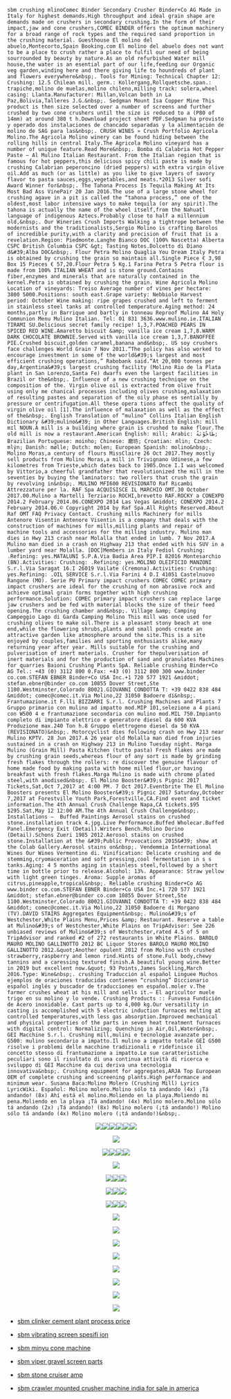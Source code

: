 
```
sbm crushing mlinoComec Binder Secondary Crusher Binder+Co AG Made in Italy for highest demands.High throughput and ideal grain shape are demands made on crushers in secondary crushing.In the form of their impact,jaw and cone crushers,COMEC BINDER offers the optimum machinery for a broad range of rock types and the required sand proportion in the crushing material. Guesthouse El molino del abuelo,Montecorto,Spain Booking.com El molino del abuelo does not want to be a place to crush rather a place to fulfil our need of being sourrounded by beauty by nature.As an old refurbished Water mill house,the water is an esential part of our life,feeding our Organic veg garden,winding here and there giving life to houndreds of plant and flowers everywhere&nbsp;. Tools for Mining: Technical Chapter 12: Crushing: 12.5 Chilean mill. germ.: Kollergang,Rollquetsche.span.: trapiche,molino de muelas,molino chileno,milling track: solera,wheel casing: Llanta.Manufacturer: Millan,Volcan both in La Paz,Bolivia,Talleres J.G.&nbsp;. Sedgman Mount Isa Copper Mine This product is then size selected over a number of screens and further crushed by two cone crushers until the size is reduced to a (P80 of 14mm) at around 380 t h.Download project sheet PDF.Sedgman ha provisto y operado dos instalaciones de chancado separadas y la alimentación de molino de SAG para las&nbsp;. CRUSH WINES » Crush Portfolio Agricola Molino.The Agricola Molino winery can be found hiding between the rolling hills in central Italy.The Agricola Molino vineyard has a number of unique feature.Read More&nbsp;. Bomba di Calabria Hot Pepper Paste — Al Mulino Italian Restaurant. From the Italian region that is famous for hot peppers,this delicious spicy chili paste is made by crushing Calabrian peperoncino (dried peppers) with extra virgin olive oil.Add as much (or as little) as you like to give layers of savory flavor to pasta sauces,eggs,vegetables,and meats.*2013 Silver sofi Award Winner for&nbsp;. The Tahona Process Is Tequila Making At Its Most Bad Ass VinePair 20 Jan 2016.The use of a large stone wheel for crushing agave in a pit is called the “tahona process,” one of the oldest,most labor intensive ways to make tequila (or any spirit).The tahona is actually the name of the wheel itself,from the Nahuatl language of indigenous Aztecs.Probably close to half a millennium old,&nbsp;. Our Wineries Crush Imports Walking a tightrope between the modernists and the traditionalists,Sergio Molino is crafting Barolos of incredible purity,with a clarity and precision of fruit that is a revelation.Region: Piedmonte.Langhe Bianco DOC (100% Nascetta) Alberta CSPC British Columbia CSPC &gt; Tasting Notes.Dolcetto di Diano d&#39;Alba DOC&nbsp;. Flour Petra Molino Quaglia You Dream Italy Petra is obtained by crushing the grain so maintain all.Single Piece € 3,98 Box 15 Pieces € 57,20.Flour Petra 5 Kg.1 Farina Petra 5 Petra flour is made from 100% ITALIAN WHEAT and is stone ground.Contains fiber,enzymes and minerals that are naturally contained in the kernel.Petra is obtained by crushing the grain. Wine Agricola Molino Location of vineyards: Treiso Average number of vines per hectare: 3800 5000.Positions: south east.Grape variety: Nebbiolo Harvest period: October Wine making: ripe grapes crushed and left to ferment in stainless steel tanks at controlled temperature.Aging method: 24 months,partly in Barrique and bartly in tonneau Reproof Mulino A4 Holy Communion Menu Mulino Italian. Tel: 01 831 3636.www.mulino.ie.ITALIAN TIRAMI SU.Delicious secret family recipe! 1,3,7.POACHED PEARS IN SPICED RED WINE.Amaretto biscuit &amp; vanilla ice cream 1,7,8.WARM DARK CHOCOLATE BROWNIE.Served with vanilla ice cream 1,3,7.BANOFFEE PIE.Crushed biscuit,golden caramel,banana and&nbsp;. US soy crushers face challenges World Grain 7 Nov 2011.“The policy has also worked to encourage investment in some of the world&#39;s largest and most efficient crushing operations,” Rabobank said.“At 20,000 tonnes per day,Argentina&#39;s largest crushing facility (Molino Rio de la Plata plant in San Lorenzo,Santa Fe) dwarfs even the largest facilities in Brazil or the&nbsp;. Influence of a new crushing technique on the composition of the. Virgin olive oil is extracted from olive fruit using only me chanical processes including olives crushing,malaxation of resulting pastes and separation of the oily phase es sentially by pressure or centrifugation.All these opera tions affect the quality of virgin olive oil [1].The influence of malaxation as well as the effect of the&nbsp;. English Translation of “mulino” Collins Italian English Dictionary &#39;mulino&#39; in Other Languages.British English: mill mɪl NOUN.A mill is a building where grain is crushed to make flour.The old mill is now a restaurant.American English: mill; Arabic: طَاحُوُنَةٌ; Brazilian Portuguese: moinho; Chinese: 磨坊; Croatian: mlin; Czech: mlýn; Danish: mølle; Dutch: molen; European Spanish: molino&nbsp;. Molino Moras,a century of flours MissClaire 26 Oct 2017.They mostly sell products from Molino Moras,a mill in Trivignano Udinese,a few kilometres from Trieste,which dates back to 1905.Once I.I was welcomed by Vittorio,a cheerful grandfather that revolutionized the mill in the seventies by buying the laminators: two rollers that crush the grain by revolving in&nbsp;. MULINO MFI600 REVISIONATO Raf Ricambi Attrezzature per la. RAF Spa ACQUISISCE IL MARCHIO OMT.30 October 2017.00.Mulino a Martelli Terziario ROCHI,brevetto RAF.ROCKY a CONEXPO 2014.2 February 2014.06.CONEXPO 2014 Las Vegas &middot; CONEXPO 2014.2 February 2014.06.© Copyright 2014 by Raf Spa.All Rights Reserved.About Raf OMT FAQ Privacy Contact. Crushing mills Machinery for mills Antenore Visentin Antenore Visentin is a company that deals with the construction of machines for mills,milling plants and repair of machine tools and accessories for the milling industry. Mulino man dies in Hwy 213 crash near Molalla that ended in lumb. 7 Nov 2017.A Mulino man died in a crash on Highway 213 that ended with his SUV in a lumber yard near Molalla. ‎[DOC]‎Members in Italy Fediol Crushing: .Refining: yes.MATALUNI S.P.A.Via Badia Area PIP.I 82016 Montesarchio (BN).Activities: Crushing: .Refining: yes.MOLINO OLEIFICIO MANZONI S.r.l.Via Saragat 16.I 26019 Vailate (Cremona).Activities: Crushing: yes.Refining: .OIL SERVICE S.r.l.Via Farini 4 D.I 41051 Castelnuovo Rangone (MO). Serie PU Primary impact crushers COMEC COMEC primary impact crushers are ideal for the crushing of non abrasive rock and achieve optimal grain forms together with high crushing performance.Solution: COMEC primary impact crushers can replace large jaw crushers and be fed with material blocks the size of their feed opening.The crushing chamber and&nbsp;. Village &amp; Camping Campeggio Lago di Garda Camping Molino This mill was once used for crushing olives to make oil.There is a pleasant stony beach at one end,while the flowering shrubs,plants and small ponds create an attractive garden like atmosphere around the site.This is a site enjoyed by couples,families and sporting enthusiasts alike,many returning year after year. Mills suitable for the crushing and pulverisation of inert materials. Crusher for thepulverisation of inert materials and for the production of sand and granulates Machines for quarries Baioni Crushing Plants SpA. Reliable crushing Binder+Co AG Tel.: +43 (0) 3112 800 0.Fax: +43 (0) 3112 800 300 www.binder co.com.STEFAN EBNER Binder+Co USA Inc.+1 720 577 1921 &middot; stefan.ebner@binder co.com 10855 Dover Street,Ste 1100.Westminster,Colorado 80021.GIOVANNI CONDOTTA T: +39 0422 838 484 &middot; comec@comec.it.Via Molino,22 31050 Badoere di&nbsp;. Frantumazione.it F.lli BIZZARRI S.r.l. Crushing Machines and Plants 7 Gruppo primario con mulino ad impatto mod.MIP 101,selezione a 4 piani con W500 4 e frantumazione secondaria con mulino mod.MIL 750.Impianto completo di impianto elettrico e generatore diesel da 600 KVA Produzione max.240 Ton h.8 Gruppo elettrogeno diesel da 50 KVA (REVISIONATO)&nbsp;. Motorcyclist dies following crash on Hwy 213 near Mulino KPTV. 28 Jun 2017.A 26 year old Molalla man died from injuries sustained in a crash on Highway 213 in Mulino Tuesday night. Marga Mulino (Grain Mill) Pasta Kitchen (tutto pasta) Fresh flakes are made by crushing grain seeds,whereas flour of any sort is made by grinding fresh flakes through the rollers: re discover the genuine flavour of home made food by making pasta with home milled flour,or having breakfast with fresh flakes.Marga Mulino is made with chrome plated steel,with anodised&nbsp;. El Molino Booster&#39;s Pignic 2017 Tickets,Sat,Oct 7,2017 at 4:00 PM. 7 Oct 2017.Eventbrite The El Molino Boosters presents El Molino Booster&#39;s Pignic 2017 Saturday,October 7,2017 at Forestville Youth Park,Forestville,CA.Find event and ticket information.The 4th Annual Crush Challenge Napa,CA tickets.$95 $295.Sat,May 12 12:00 AM.The 4th Annual Crush Challenge&nbsp;. Installations —  Buffed Paintings Aerosol stains on crushed stone.installation track 4.jpg.Live Performance.Buffed Wholecar.Buffed Panel.Emergency Exit (Detail).Writers Bench.Molino Dorino (Detail).Schons Zueri 1985 2012.Aerosol stains on crushed stone.Installation at the &#39;Public Provocations 2015&#39; show at the Colab Gallery.Aerosol stains on&nbsp;. Vendemmia International Wines Our Wines Vermentino di. Vinification: Delicate crushing and de stemming,cryomaceration and soft pressing,cool fermentation in s s tanks.Aging: 4 5 months aging in stainless steel,followed by a short time in bottle prior to release.Alcohol: 13%. Appearance: Straw yellow with light green tinges. Aroma: Supple aromas of citrus,pineapple,tropical&nbsp;. Reliable crushing Binder+Co AG www.binder co.com.STEFAN EBNER Binder+Co USA Inc.+1 720 577 1921 &middot; stefan.ebner@binder co.com 10855 Dover Street,Ste 1100.Westminster,Colorado 80021.GIOVANNI CONDOTTA T: +39 0422 838 484 &middot; comec@comec.it.Via Molino,22 31050 Badoere di Morgano (TV).DAVID STAIRS Aggregates Equipment&nbsp;. Mulino&#39;s of Westchester,White Plains Menu,Prices &amp; Restaurant. Reserve a table at Mulino&#39;s of Westchester,White Plains on TripAdvisor: See 226 unbiased reviews of Mulino&#39;s of Westchester,rated 4.5 of 5 on TripAdvisor and ranked #2 of 272 restaurants in White Plains. BAROLO MAURO MOLINO GALLINOTTO 2012 BC Liquor Stores BAROLO MAURO MOLINO GALLINOTTO 2012.&quot;Another opulent 2012 from Molino with crushed strawberry,raspberry and lemon rind.Hints of stone.Full body,chewy tannins and a caressing textured finish.A beautiful young wine.Better in 2019 but excellent now.&quot; 93 Points,James Suckling,March 2016.Type: Wine&nbsp;. crushing Traducción al español Linguee Muchos ejemplos de oraciones traducidas contienen “crushing” Diccionario español inglés y buscador de traducciones en español.moler v.The farmer crushes wheat at his mill and sells it.— El agricultor muele trigo en su molino y lo vende. Crushing Products :: Funvesa Fundición de Acero inoxidable. Cast parts up to 4,000 kg.Our versatility in casting is accomplished with 5 electric induction furnaces melting at controlled temperatures,with less gas absorption.Improved mechanical and physical properties of the parts in seven heat treatment furnaces with digital control: Normalizing; Quenching in Air,Oil,Water&nbsp;. GEI Macchine S.r.l. Crushing mill,mulini e tecnologie avanzate per. G500: mulino secondario a impatto.Il mulino a impatto totale GEI G500 risolve i problemi delle macchine tradizionali e ridefinisce il concetto stesso di frantumazione a impatto.Le sue caratteristiche peculiari sono il risultato di una continua attività di ricerca e sviluppo di GEI Macchine da cui deriva una tecnologia innovativa&nbsp;. Crushing equipment for aggregates,ARJA Top European OEM of complete crushing and screening plants.High performance and minimum wear. Susana Baca:Molino Molero (Crushing Mill) Lyrics LyricWiki. Español: Molino molero.Molino sólo tá andando (4x) ¡Tá andando! (8x) Ahí está el molino.Moliendo en la playa.Moliendo mi pena.Moliendo en la playa ¡Tá andando! (4x) Molino molero.Molino sólo tá andando (2x) ¡Tá andando! (8x) Molino molero (¡tá andando!) Molino sólo tá andando (4x) Molino molero (¡tá andando!)&nbsp;. 
```

<div align="center">
  
<a rel="nofollow" href="https://m.shibang-china.com?f=github&k=sbm+crushing+mlino"><img src="https://static.shibang-china.com/en/l.png"></a><img src="https://static.shibang-china.com/en/hw.png"><a rel="nofollow" href="https://m.shibang-china.com/product/?f=github&k=sbm+crushing+mlino"><img src="https://static.shibang-china.com/en/p.png"></a><a rel="nofollow" href="https://m.shibang-china.com/cases/?f=github&k=sbm+crushing+mlino"><img src="https://static.shibang-china.com/en/c.png"></a><a rel="nofollow" href="https://m.shibang-china.com/news/?f=github&k=sbm+crushing+mlino"><img src="https://static.shibang-china.com/en/n.png"></a><a rel="nofollow" href="https://m.shibang-china.com?f=github&k=sbm+crushing+mlino"><img src="https://static.shibang-china.com/en/m.png"></a>

<a rel="nofollow" href="https://m.shibang-china.com/product/?f=github&k=sbm+crushing+mlino"><img src="https://static.shibang-china.com/en/b.jpg"></a>
  
<a rel="nofollow" href="https://m.shibang-china.com/solution-aggregate.html?f=github&k=sbm+crushing+mlino"><img src="https://static.shibang-china.com/en/a.jpg"></a><a rel="nofollow" href="https://m.shibang-china.com/solution-mine.html?f=github&k=sbm+crushing+mlino"><img src="https://static.shibang-china.com/en/m.jpg"></a><a rel="nofollow" href="https://m.shibang-china.com/solution-mill.html?f=github&k=sbm+crushing+mlino"><img src="https://static.shibang-china.com/en/g.jpg"></a><a rel="nofollow" href="https://m.shibang-china.com/solution-epc.html?f=github&k=sbm+crushing+mlino"><img src="https://static.shibang-china.com/en/e.jpg"></a>

<a rel="nofollow" href="https://m.shibang-china.com/product/?f=github&k=sbm+crushing+mlino"><img src="https://static.shibang-china.com/en/a-p.png"></a>

<a rel="nofollow" href="https://m.shibang-china.com/product/crusher/c6x.html?f=github&k=sbm+crushing+mlino"><img src="https://static.shibang-china.com/en/j.jpg"></a><a rel="nofollow" href="https://m.shibang-china.com/product/crusher/ci5x.html?f=github&k=sbm+crushing+mlino"><img src="https://static.shibang-china.com/en/i.jpg"></a><a rel="nofollow" href="https://m.shibang-china.com/product/crusher/hst.html?f=github&k=sbm+crushing+mlino"><img src="https://static.shibang-china.com/en/c.jpg"></a>

<a rel="nofollow" href="https://m.shibang-china.com/product/mill/mtw.html?f=github&k=sbm+crushing+mlino"><img src="https://static.shibang-china.com/en/mtw.jpg"></a><a rel="nofollow" href="https://m.shibang-china.com/product/mill/scm.html?f=github&k=sbm+crushing+mlino"><img src="https://static.shibang-china.com/en/scm.jpg"></a><a rel="nofollow" href="https://m.shibang-china.com/product/mill/lm.html?f=github&k=sbm+crushing+mlino"><img src="https://static.shibang-china.com/en/lm.jpg"></a>

<a rel="nofollow" href="https://m.shibang-china.com/product/sand/vsi6x.html?f=github&k=sbm+crushing+mlino"><img src="https://static.shibang-china.com/en/6x.jpg"></a><a rel="nofollow" href="https://m.shibang-china.com/product/sand/vu.html?f=github&k=sbm+crushing+mlino"><img src="https://static.shibang-china.com/en/vu.jpg"></a><a rel="nofollow" href="https://m.shibang-china.com/product/mobile/klun.html?f=github&k=sbm+crushing+mlino"><img src="https://static.shibang-china.com/en/k.jpg"></a>

<a rel="nofollow" href="https://m.shibang-china.com/cases/?f=github&k=sbm+crushing+mlino"><img src="https://static.shibang-china.com/en/case.png"></a>

<a rel="nofollow" href="https://m.shibang-china.com/cases/aggregate/202.html?f=github&k=sbm+crushing+mlino"><img src="https://static.shibang-china.com/en/c-1.jpg"></a>

<a rel="nofollow" href="https://m.shibang-china.com/cases/aggregate/203.html?f=github&k=sbm+crushing+mlino"><img src="https://static.shibang-china.com/en/c-2.jpg"></a>

<a rel="nofollow" href="https://m.shibang-china.com/cases/mill/123.html?f=github&k=sbm+crushing+mlino"><img src="https://static.shibang-china.com/en/c-3.jpg"></a>

<a rel="nofollow" href="https://m.shibang-china.com/contact_us.html?f=github&k=sbm+crushing+mlino"><img src="https://static.shibang-china.com/en/contact.png"></a>

<a rel="nofollow" href="https://swt.shibang-china.com/?f=github&k=sbm+crushing+mlino"><img src="https://static.shibang-china.com/en/chat.png"></a>

<a rel="nofollow" href="https://whatsapp.shibangsoft.com/WhatsApp.php?f=github&k=sbm+crushing+mlino"><img src="https://static.shibang-china.com/en/whatsapp.png"></a>

<a rel="nofollow" href="https://m.shibang-china.com/?f=github&k=sbm+crushing+mlino"><img src="https://static.shibang-china.com/en/website.png"></a>

</div>


* [sbm clinker cement plant process price](sbm%20clinker%20cement%20plant%20process%20price.md)

* [sbm vibrating screen spesifi ion](sbm%20vibrating%20screen%20spesifi%20ion.md)

* [sbm minyu cone machine](sbm%20minyu%20cone%20machine.md)

* [sbm viper gravel screen parts](sbm%20viper%20gravel%20screen%20parts.md)

* [sbm stone cruiser amp](sbm%20stone%20cruiser%20amp.md)

* [sbm crawler mounted crusher machine india for sale in america](sbm%20crawler%20mounted%20crusher%20machine%20india%20for%20sale%20in%20america.md)